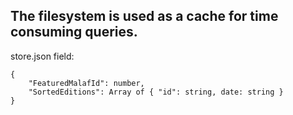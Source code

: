 ## The filesystem is used as a cache for time consuming queries.

store.json field:

```
{
    "FeaturedMalafId": number,
    "SortedEditions": Array of { "id": string, date: string }
}
```
